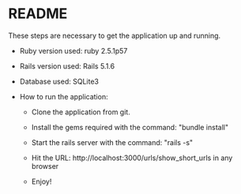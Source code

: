 # README

These steps are necessary to get the application up and running.

* Ruby version used: ruby 2.5.1p57

* Rails version used: Rails 5.1.6

* Database used: SQLite3

* How to run the application:

	* Clone the application from git.

	* Install the gems required with the command: "bundle install"

	* Start the rails server with the command: "rails -s"

	* Hit the URL: http://localhost:3000/urls/show_short_urls in any browser

	* Enjoy!